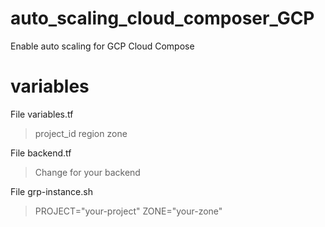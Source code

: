 # auto_scaling_cloud_composer_GCP
Enable auto scaling for GCP Cloud Compose

# variables
File variables.tf
> project_id
> region
> zone

File backend.tf
> Change for your backend

File grp-instance.sh
> PROJECT="your-project"
> ZONE="your-zone"
